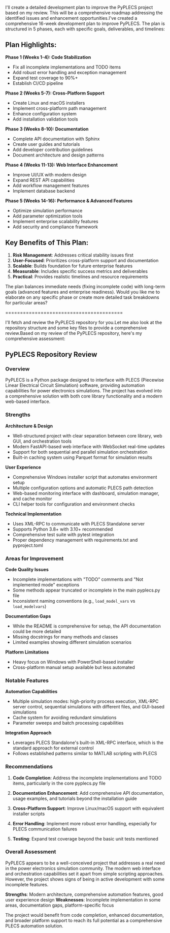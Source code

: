 I'll create a detailed development plan to improve the PyPLECS project based on my review. This will be a comprehensive roadmap addressing the identified issues and enhancement opportunities.I've created a comprehensive 16-week development plan to improve PyPLECS. The plan is structured in 5 phases, each with specific goals, deliverables, and timelines:

## Plan Highlights:

**Phase 1 (Weeks 1-4): Code Stabilization**
- Fix all incomplete implementations and TODO items
- Add robust error handling and exception management
- Expand test coverage to 90%+
- Establish CI/CD pipeline

**Phase 2 (Weeks 5-7): Cross-Platform Support**
- Create Linux and macOS installers
- Implement cross-platform path management
- Enhance configuration system
- Add installation validation tools

**Phase 3 (Weeks 8-10): Documentation**
- Complete API documentation with Sphinx
- Create user guides and tutorials
- Add developer contribution guidelines
- Document architecture and design patterns

**Phase 4 (Weeks 11-13): Web Interface Enhancement**
- Improve UI/UX with modern design
- Expand REST API capabilities
- Add workflow management features
- Implement database backend

**Phase 5 (Weeks 14-16): Performance & Advanced Features**
- Optimize simulation performance
- Add parameter optimization tools
- Implement enterprise scalability features
- Add security and compliance framework

## Key Benefits of This Plan:

1. **Risk Management**: Addresses critical stability issues first
2. **User-Focused**: Prioritizes cross-platform support and documentation
3. **Scalable**: Builds foundation for future enterprise features
4. **Measurable**: Includes specific success metrics and deliverables
5. **Practical**: Provides realistic timelines and resource requirements

The plan balances immediate needs (fixing incomplete code) with long-term goals (advanced features and enterprise readiness). Would you like me to elaborate on any specific phase or create more detailed task breakdowns for particular areas?


========================================


I'll fetch and review the PyPLECS repository for you.Let me also look at the repository structure and some key files to provide a comprehensive review.Based on my review of the PyPLECS repository, here's my comprehensive assessment:

## PyPLECS Repository Review

### **Overview**
PyPLECS is a Python package designed to interface with PLECS (Piecewise Linear Electrical Circuit Simulation) software, providing automation capabilities for power electronics simulations. The project has evolved into a comprehensive solution with both core library functionality and a modern web-based interface.

### **Strengths**

**Architecture & Design**
- Well-structured project with clear separation between core library, web GUI, and orchestration tools
- Modern FastAPI-based web interface with WebSocket real-time updates
- Support for both sequential and parallel simulation orchestration
- Built-in caching system using Parquet format for simulation results

**User Experience**
- Comprehensive Windows installer script that automates environment setup
- Multiple configuration options and automatic PLECS path detection
- Web-based monitoring interface with dashboard, simulation manager, and cache monitor
- CLI helper tools for configuration and environment checks

**Technical Implementation**
- Uses XML-RPC to communicate with PLECS Standalone server
- Supports Python 3.8+ with 3.10+ recommended
- Comprehensive test suite with pytest integration
- Proper dependency management with requirements.txt and pyproject.toml

### **Areas for Improvement**

**Code Quality Issues**
- Incomplete implementations with "TODO" comments and "Not implemented mode" exceptions
- Some methods appear truncated or incomplete in the main pyplecs.py file
- Inconsistent naming conventions (e.g., `load_model_vars` vs `load_modelvars`)

**Documentation Gaps**
- While the README is comprehensive for setup, the API documentation could be more detailed
- Missing docstrings for many methods and classes
- Limited examples showing different simulation scenarios

**Platform Limitations**
- Heavy focus on Windows with PowerShell-based installer
- Cross-platform manual setup available but less automated

### **Notable Features**

**Automation Capabilities**
- Multiple simulation modes: high-priority process execution, XML-RPC server control, sequential simulations with different files, and GUI-based simulations
- Cache system for avoiding redundant simulations
- Parameter sweeps and batch processing capabilities

**Integration Approach**
- Leverages PLECS Standalone's built-in XML-RPC interface, which is the standard approach for external control
- Follows established patterns similar to MATLAB scripting with PLECS

### **Recommendations**

1. **Code Completion**: Address the incomplete implementations and TODO items, particularly in the core pyplecs.py file

2. **Documentation Enhancement**: Add comprehensive API documentation, usage examples, and tutorials beyond the installation guide

3. **Cross-Platform Support**: Improve Linux/macOS support with equivalent installer scripts

4. **Error Handling**: Implement more robust error handling, especially for PLECS communication failures

5. **Testing**: Expand test coverage beyond the basic unit tests mentioned

### **Overall Assessment**

PyPLECS appears to be a well-conceived project that addresses a real need in the power electronics simulation community. The modern web interface and orchestration capabilities set it apart from simple scripting approaches. However, the project shows signs of being in active development with some incomplete features.

**Strengths**: Modern architecture, comprehensive automation features, good user experience design
**Weaknesses**: Incomplete implementation in some areas, documentation gaps, platform-specific focus

The project would benefit from code completion, enhanced documentation, and broader platform support to reach its full potential as a comprehensive PLECS automation solution.